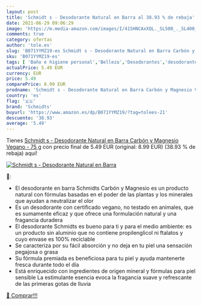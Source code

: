 ```yaml
---
layout: post
title: 'Schmidt s - Desodorante Natural en Barra al 38.93 % de rebaja'
date: 2021-06-29 09:06:29
image: 'https://m.media-amazon.com/images/I/41SHNCAxXQL._SL500_._SL400_.jpg'
comments: true
category: ofertas
author: 'tole.es'
slug: 'B071YYMZ19-es Schmidt s - Desodorante Natural en Barra Carbón y Magnesio...'
sku: 'B071YYMZ19-es'
tags: [ 'Baño e higiene personal','Belleza','Desodorantes','desodorante','schmidts', ]
actualPrice: 5.49 EUR
currency: EUR
price: 5.49
comparePrice: 8.99 EUR
prodname: 'Schmidt s - Desodorante Natural en Barra Carbón y Magnesio Vegano - 75 g'
country: 'es'
flag: '🇪🇸'
brand: 'Schmidts'
buyurl: 'https://www.amazon.es/dp/B071YYMZ19/?tag=tolees-21'
descuento: '38.93'
average: '5.49'
---
```


Tienes [Schmidt s - Desodorante Natural en Barra Carbón y Magnesio Vegano - 75 g](https://www.amazon.es/dp/B071YYMZ19/?tag=tolees-21) con precio final de  5.49 EUR (original: 8.99 EUR) (38.93 %  de rebaja) aqui!

[![Schmidt s - Desodorante Natural en Barra](https://m.media-amazon.com/images/I/41SHNCAxXQL._SL500_._SL400_.jpg)](https://www.amazon.es/dp/B071YYMZ19/?tag=tolees-21)

🔎:

- El desodorante en barra Schmidts Carbón y Magnesio es un producto natural con fórmulas basadas en el poder de las plantas y los minerales que ayudan a neutralizar el olor
- Es un desodorante con certificado vegano, no testado en animales, que es sumamente eficaz y que ofrece una formulación natural y una fragancia duradera
- El desodorante Schmidts es bueno para ti y para el medio ambiente: es un producto sin aluminio que no contiene propilenglicol ni ftalatos y cuyo envase es 100% reciclable
- Se caracteriza por su fácil absorción y no deja en tu piel una sensación pegajosa o grasa
- Su fórmula premiada es beneficiosa para tu piel y ayuda mantenerte fresca durante todo el día
- Está enriquecido con ingredientes de origen mineral y fórmulas para piel sensible La estimulante esencia evoca la fragancia suave y refrescante de las primeras gotas de lluvia

[🛒 Comprar!!!](https://www.amazon.es/dp/B071YYMZ19/?tag=tolees-21)

